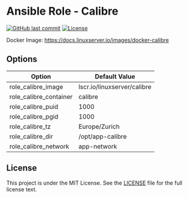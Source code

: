 # Ansible Role - Calibre

[![GitHub last commit](https://img.shields.io/github/last-commit/ursinn-ansible/role-calibre?logo=github&style=for-the-badge)](https://github.com/ursinn-ansible/role-calibre/commits)
[![License](https://img.shields.io/github/license/ursinn-ansible/role-calibre?style=for-the-badge)](https://github.com/ursinn-ansible/role-calibre/blob/main/LICENSE)

Docker Image: https://docs.linuxserver.io/images/docker-calibre

## Options

| Option | Default Value |
| ---- | ---- |
| role_calibre_image | lscr.io/linuxserver/calibre |
| role_calibre_container | calibre |
| role_calibre_puid | 1000 |
| role_calibre_pgid | 1000 |
| role_calibre_tz | Europe/Zurich |
| role_calibre_dir | /opt/app-calibre |
| role_calibre_network | app-network |

## License

This project is under the MIT License. See the [LICENSE](https://github.com/ursinn-ansible/role-calibre/blob/main/LICENSE) file for the full license text.
